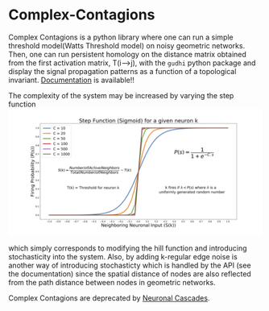 # Complex-Contagions

Complex Contagions is a python library where one can run a simple threshold model(Watts Threshold model) on noisy geometric networks. Then, one can run persistent homology on the distance matrix obtained from the first activation matrix, T(i-->j), with the `gudhi` python package and display the signal propagation patterns as a function of a topological invariant. [Documentation](https://complex-contagions.readthedocs.io/en/latest/index.html) is available!!

The complexity of the system may be increased by varying the step function
![alt text](https://github.com/ulgenklc/Complex-Contagions/blob/master/Excitations_python/figures/figg.png)

which simply corresponds to modifying the hill function and introducing stochasticity into the system. Also, by adding k-regular edge noise is another way of introducing stochasticty which is handled by the API (see the documentation) since the spatial distance of nodes are also reflected from the path distance between nodes in geometric networks.

Complex Contagions are deprecated by [Neuronal Cascades](https://github.com/ulgenklc/Neuronal_Cascades).


